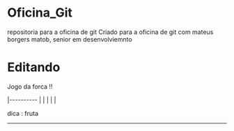 # Oficina_Git
repositoria para a oficina de git
Criado para a oficina de git com mateus borgers matob, senior em desenvolviemnto 



# Editando
Jogo da forca !!

|----------
|         |
|
|
|


dica : fruta


_ _ _ _